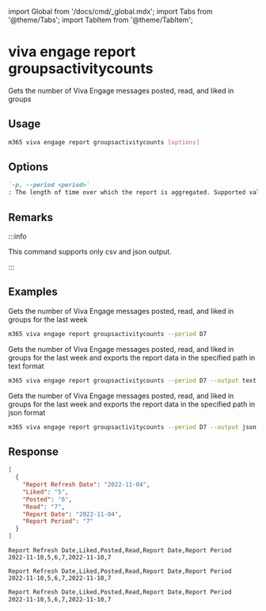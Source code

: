 <!-- DISCLAIMER: All secrets, passwords, and sensitive values in this document are examples only and not real credentials. -->
import Global from '/docs/cmd/_global.mdx';
import Tabs from '@theme/Tabs';
import TabItem from '@theme/TabItem';

# viva engage report groupsactivitycounts

Gets the number of Viva Engage messages posted, read, and liked in groups

## Usage

```sh
m365 viva engage report groupsactivitycounts [options]
```

## Options

```md definition-list
`-p, --period <period>`
: The length of time over which the report is aggregated. Supported values `D7`, `D30`, `D90`, `D180`.
```

<Global />

## Remarks

:::info

This command supports only csv and json output.

:::

## Examples

Gets the number of Viva Engage messages posted, read, and liked in groups for the last week

```sh
m365 viva engage report groupsactivitycounts --period D7
```

Gets the number of Viva Engage messages posted, read, and liked in groups for the last week and exports the report data in the specified path in text format

```sh
m365 viva engage report groupsactivitycounts --period D7 --output text > "groupsactivitycounts.txt"
```

Gets the number of Viva Engage messages posted, read, and liked in groups for the last week and exports the report data in the specified path in json format

```sh
m365 viva engage report groupsactivitycounts --period D7 --output json > "groupsactivitycounts.json"
```

## Response

<Tabs>
  <TabItem value="JSON">

  ```json
  [
    {
      "Report Refresh Date": "2022-11-04",
      "Liked": "5",
      "Posted": "6",
      "Read": "7",
      "Report Date": "2022-11-04",
      "Report Period": "7"
    }
  ]
  ```

  </TabItem>
  <TabItem value="Text">

  ```text
  Report Refresh Date,Liked,Posted,Read,Report Date,Report Period
  2022-11-10,5,6,7,2022-11-10,7
  ```

  </TabItem>
  <TabItem value="CSV">

  ```csv
  Report Refresh Date,Liked,Posted,Read,Report Date,Report Period
  2022-11-10,5,6,7,2022-11-10,7
  ```

  </TabItem>
  <TabItem value="Markdown">

  ```md
  Report Refresh Date,Liked,Posted,Read,Report Date,Report Period
  2022-11-10,5,6,7,2022-11-10,7
  ```

  </TabItem>
</Tabs>

